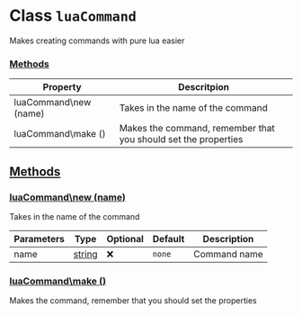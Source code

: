 
# Class `luaCommand`
Makes creating commands with pure lua easier









### [Methods](#Methods)
| Property | Descritpion |
| -------- | ----------- |
| luaCommand\new (name) | Takes in the name of the command |
| luaCommand\make () | Makes the command, remember that you should set the properties |



## [Methods](#Methods)

### [luaCommand\new (name)](#luaCommand\new)
Takes in the name of the command



| Parameters | Type | Optional | Default | Description |
| --------------- | ---- | -------- | ------- | ----------- |
| name | <a class="type" href="https://www.lua.org/manual/5.1/manual.html#5.4">string</a> | ❌ | `none` |  Command name |











### [luaCommand\make ()](#luaCommand\make)
Makes the command, remember that you should set the properties











